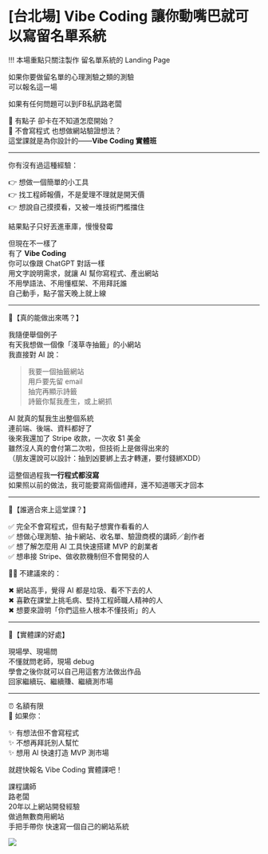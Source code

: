 # [台北場] Vibe Coding 讓你動嘴巴就可以寫留名單系統

!!! 本場重點只關注製作 留名單系統的 Landing Page

如果你要做留名單的心理測驗之類的測驗  
可以報名這一場

如果有任何問題可以到FB私訊路老闆

🚀 有點子 卻卡在不知道怎麼開始？  
🎯 不會寫程式 也想做網站驗證想法？  
這堂課就是為你設計的——**Vibe Coding 實體班**

* * *

你有沒有過這種經驗：

👉 想做一個簡單的小工具  
👉 找工程師報價，不是愛理不理就是開天價  
👉 想說自己摸摸看，又被一堆技術門檻擋住

結果點子只好丟進車庫，慢慢發霉

但現在不一樣了  
有了 **Vibe Coding**  
你可以像跟 ChatGPT 對話一樣  
用文字說明需求，就讓 AI 幫你寫程式、產出網站  
不用學語法、不用懂框架、不用拜託誰  
自己動手，點子當天晚上就上線

* * *

🧠【真的能做出來嗎？】

我隨便舉個例子  
有天我想做一個像「淺草寺抽籤」的小網站  
我直接對 AI 說：

> 我要一個抽籤網站  
> 用戶要先留 email  
> 抽完再顯示詩籤  
> 詩籤你幫我產生，或上網抓

AI 就真的幫我生出整個系統  
連前端、後端、資料都好了  
後來我還加了 Stripe 收款，一次收 $1 美金  
雖然沒人真的會付第二次啦，但技術上是做得出來的  
（朋友還說可以設計：抽到凶要綁上去才轉運，要付錢綁XDD）

這整個過程我**一行程式都沒寫**  
如果照以前的做法，我可能要寫兩個禮拜，還不知道哪天才回本

* * *

🎯【誰適合來上這堂課？】

✅ 完全不會寫程式，但有點子想實作看看的人  
✅ 想做心理測驗、抽卡網站、收名單、驗證商模的講師／創作者  
✅ 想了解怎麼用 AI 工具快速搭建 MVP 的創業者  
✅ 想串接 Stripe、做收款機制但不會開發的人

🙅‍♂️ 不建議來的：

✖ 網站高手，覺得 AI 都是垃圾、看不下去的人  
✖ 喜歡在課堂上挑毛病、堅持工程師職人精神的人  
✖ 想要來證明「你們這些人根本不懂技術」的人

* * *

📍【實體課的好處】

現場學、現場問  
不懂就問老師，現場 debug  
學會之後你就可以自己用這套方法做出作品  
回家繼續玩、繼續賺、繼續測市場

* * *

⏰ 名額有限  
📌 如果你：

✨ 有想法但不會寫程式  
✨ 不想再拜託別人幫忙  
✨ 想用 AI 快速打造 MVP 測市場

就趕快報名 Vibe Coding 實體課吧！

課程講師  
路老闆  
20年以上網站開發經驗  
做過無數商用網站  
手把手帶你 快速寫一個自己的網站系統

[![](https://aten.vip/images/aten.vip/upload_file/1f845c04-d9de-4f55-9cd2-370205e9b354.jpeg)](https://aten.vip/images/aten.vip/upload_file/1f845c04-d9de-4f55-9cd2-370205e9b354.jpeg)